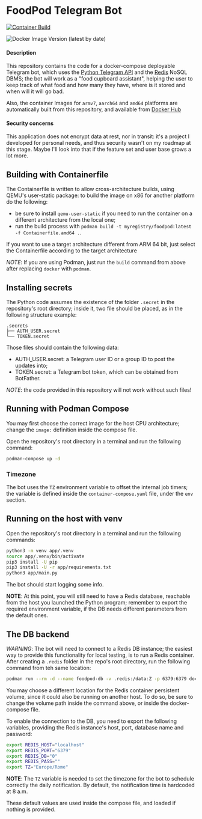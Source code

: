# FoodPod Telegram Bot

[![Container Build](https://github.com/Procsiab/foodpod/actions/workflows/build-container-publish-dockerhub.yaml/badge.svg)](https://github.com/Procsiab/foodpod/actions/workflows/build-container-publish-dockerhub.yaml)

![Docker Image Version (latest by date)](https://img.shields.io/docker/v/procsiab/foodpod?label=Latest%20tag%20pushed%20on%20Docker%20Hub)


#### Description

This repository contains the code for a docker-compose deployable Telegram bot, which uses the [Python Telegram API](https://github.com/python-telegram-bot/python-telegram-bot) and the [Redis](https://github.com/redis/redis) NoSQL DBMS; the bot will work as a "food cupboard assistant", helping the user to keep track of what food and how many they have, where is it stored and when will it will go bad.

Also, the container Images for `armv7`, `aarch64` and `amd64` platforms are automatically built from this repository, and available from [Docker Hub](https://hub.docker.com/r/procsiab/foodhub)

#### Security concerns

This application does not encrypt data at rest, nor in transit: it's a project I developed for personal needs, and thus security wasn't on my roadmap at this stage. Maybe I'll look into that if the feature set and user base grows a lot more.

## Building with Containerfile

The Containerfile is written to allow cross-architecture builds, using QEMU's user-static package: to build the image on x86 for another platform do the following:

- be sure to install `qemu-user-static` if you need to run the container on a different architecture from the local one;
- run the build process with `podman build -t myregistry/foodpod:latest -f Containerfile.amd64 .`.

If you want to use a target architecture different from ARM 64 bit, just select the Containerfile according to the target architecture

*NOTE*: If you are using Podman, just run the `build` command from above after replacing `docker` with `podman`.

## Installing secrets

The Python code assumes the existence of the folder `.secret` in the repository's root directory; inside it, two file should be placed, as in the following structure example:

```
.secrets
├── AUTH_USER.secret
└── TOKEN.secret
```

Those files should contain the following data:
- AUTH\_USER.secret: a Telegram user ID or a group ID to post the updates into;
- TOKEN.secret: a Telegram bot token, which can be obtained from BotFather.

*NOTE*: the code provided in this repository will not work without such files!

## Running with Podman Compose

You may first choose the correct image for the host CPU architecture; change the `image:` definition inside the compose file.

Open the repository's root directory in a terminal and run the following command:

```bash
podman-compose up -d
```

### Timezone

The bot uses the `TZ` environment variable to offset the internal job timers; the variable is defined inside the `container-compose.yaml` file, under the `env` section.

## Running on the host with venv

Open the repository's root directory in a terminal and run the following commands:
```bash
python3 -m venv app/.venv
source app/.venv/bin/activate
pip3 install -U pip
pip3 install -U -r app/requirements.txt
python3 app/main.py
```

The bot should start logging some info.

**NOTE**: At this point, you will still need to have a Redis database, reachable from the host you launched the Python program; remember to export the required environment variable, if the DB needs different parameters from the default ones.

## The DB backend

*WARNING*: The bot will need to connect to a Redis DB instance; the easiest way to provide this functionality for local testing, is to run a Redis container. After creating a `.redis` folder in the repo's root directory, run the following command from teh same location:

```bash
podman run --rm -d --name foodpod-db -v .redis:/data:Z -p 6379:6379 docker.io/library/redis:6.2.6-alpine --appendonly yes
```

You may choose a different location for the Redis container persistent volume, since it could also be running on another host. To do so, be sure to change the volume path inside the command above, or inside the docker-compose file.

To enable the connection to the DB, you need to export the following variables, providing the Redis instance's host, port, database name and password:

```bash
export REDIS_HOST="localhost"
export REDIS_PORT="6379"
export REDIS_DB="0"
export REDIS_PASS=""
export TZ="Europe/Rome"
```
**NOTE**: The `TZ` variable is needed to set the timezone for the bot to schedule correctly the daily notification. By default, the notification time is hardcoded at 8 a.m.

These default values are used inside the compose file, and loaded if nothing is provided.
